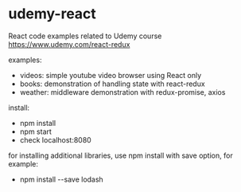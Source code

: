 # udemy-react
React code examples related to Udemy course https://www.udemy.com/react-redux

examples:

- videos: simple youtube video browser using React only
- books: demonstration of handling state with react-redux
- weather: middleware demonstration with redux-promise, axios

install:

- npm install
- npm start
- check localhost:8080

for installing additional libraries, use npm install with save option, for example:

- npm install --save lodash
